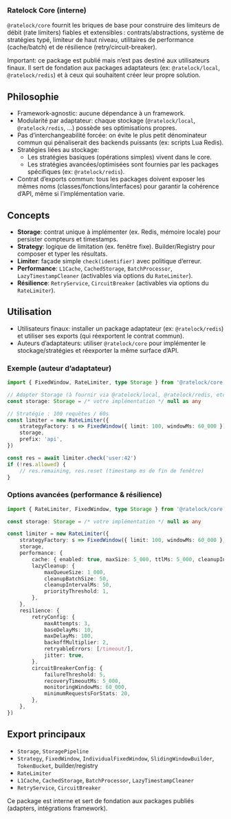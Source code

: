 ### Ratelock Core (interne)

`@ratelock/core` fournit les briques de base pour construire des limiteurs de débit (rate limiters) fiables et extensibles : contrats/abstractions, système de stratégies typé, limiteur de haut niveau, utilitaires de performance (cache/batch) et de résilience (retry/circuit-breaker).

Important: ce package est publié mais n’est pas destiné aux utilisateurs finaux. Il sert de fondation aux packages adaptateurs (ex: `@ratelock/local`, `@ratelock/redis`) et à ceux qui souhaitent créer leur propre solution.

## Philosophie

- Framework‑agnostic: aucune dépendance à un framework.
- Modularité par adaptateur: chaque stockage (`@ratelock/local`, `@ratelock/redis`, …) possède ses optimisations propres.
- Pas d’interchangeabilité forcée: on évite le plus petit dénominateur commun qui pénaliserait des backends puissants (ex: scripts Lua Redis).
- Stratégies liées au stockage:
    - Les stratégies basiques (opérations simples) vivent dans le core.
    - Les stratégies avancées/optimisées sont fournies par les packages spécifiques (ex: `@ratelock/redis`).
- Contrat d’exports commun: tous les packages doivent exposer les mêmes noms (classes/fonctions/interfaces) pour garantir la cohérence d’API, même si l’implémentation varie.

## Concepts

- **Storage**: contrat unique à implémenter (ex. Redis, mémoire locale) pour persister compteurs et timestamps.
- **Strategy**: logique de limitation (ex. fenêtre fixe). Builder/Registry pour composer et typer les résultats.
- **Limiter**: façade simple `check(identifier)` avec politique d’erreur.
- **Performance**: `L1Cache`, `CachedStorage`, `BatchProcessor`, `LazyTimestampCleaner` (activables via options du `RateLimiter`).
- **Résilience**: `RetryService`, `CircuitBreaker` (activables via options du `RateLimiter`).

## Utilisation

- Utilisateurs finaux: installer un package adaptateur (ex: `@ratelock/redis`) et utiliser ses exports (qui réexportent le contrat commun).
- Auteurs d’adaptateurs: utiliser `@ratelock/core` pour implémenter le stockage/stratégies et réexporter la même surface d’API.

### Exemple (auteur d’adaptateur)

```ts
import { FixedWindow, RateLimiter, type Storage } from '@ratelock/core'

// Adapter Storage (à fournir via @ratelock/local, @ratelock/redis, etc.)
const storage: Storage = /* votre implémentation */ null as any

// Stratégie : 100 requêtes / 60s
const limiter = new RateLimiter({
    strategyFactory: s => FixedWindow({ limit: 100, windowMs: 60_000 }).withStorage(s),
    storage,
    prefix: 'api',
})

const res = await limiter.check('user:42')
if (!res.allowed) {
    // res.remaining, res.reset (timestamp ms de fin de fenêtre)
}
```

### Options avancées (performance & résilience)

```ts
import { RateLimiter, FixedWindow, type Storage } from '@ratelock/core'

const storage: Storage = /* votre implémentation */ null as any

const limiter = new RateLimiter({
    strategyFactory: s => FixedWindow({ limit: 100, windowMs: 60_000 }).withStorage(s),
    storage,
    performance: {
        cache: { enabled: true, maxSize: 5_000, ttlMs: 5_000, cleanupIntervalMs: 1_000 },
        lazyCleanup: {
            maxQueueSize: 1_000,
            cleanupBatchSize: 50,
            cleanupIntervalMs: 50,
            priorityThreshold: 1,
        },
    },
    resilience: {
        retryConfig: {
            maxAttempts: 3,
            baseDelayMs: 10,
            maxDelayMs: 100,
            backoffMultiplier: 2,
            retryableErrors: [/timeout/],
            jitter: true,
        },
        circuitBreakerConfig: {
            failureThreshold: 5,
            recoveryTimeoutMs: 5_000,
            monitoringWindowMs: 60_000,
            minimumRequestsForStats: 20,
        },
    },
})
```

## Export principaux

- `Storage`, `StoragePipeline`
- `Strategy`, `FixedWindow`, `IndividualFixedWindow`, `SlidingWindowBuilder`, `TokenBucket`, builder/registry
- `RateLimiter`
- `L1Cache`, `CachedStorage`, `BatchProcessor`, `LazyTimestampCleaner`
- `RetryService`, `CircuitBreaker`

Ce package est interne et sert de fondation aux packages publiés (adapters, intégrations framework).
